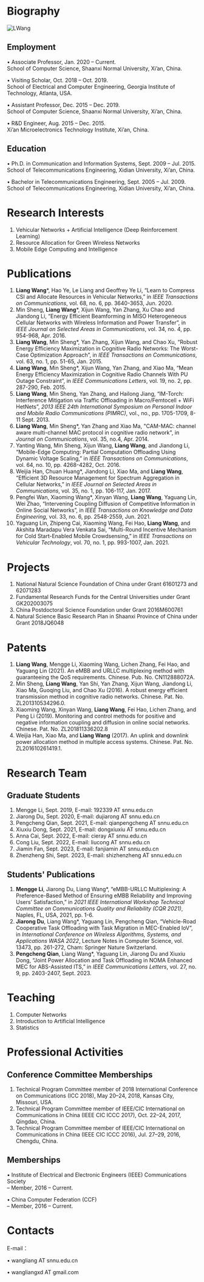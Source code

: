 

# Biography

[//]: ！[MyPhoto](/home/LWang.png)  

![LWang](https://user-images.githubusercontent.com/44579548/159713551-0488d31d-5fc0-4a08-9939-8915c0d8d3f1.png)

[//]: <img src="/LWang.png" width="60%">

## Employment
• Associate Professor, Jan. 2020 – Current.  
School of Computer Science, Shaanxi Normal University, Xi’an, China.

• Visiting Scholar, Oct. 2018 – Oct. 2019.  
School of Electrical and Computer Engineering, Georgia Institute of Technology, Atlanta, USA.

• Assistant Professor, Dec. 2015 – Dec. 2019.  
School of Computer Science, Shaanxi Normal University, Xi’an, China.

• R&D Engineer, Aug. 2015 – Dec. 2015.  
Xi’an Microelectronics Technology Institute, Xi’an, China.

## Education
• Ph.D. in Communication and Information Systems, Sept. 2009 – Jul. 2015.  
School of Telecommunications Engineering, Xidian University, Xi’an, China.

• Bachelor in Telecommunications Engineering, Sept. 2005 – Jul. 2009.  
School of Telecommunications Engineering, Xidian University, Xi’an, China.

# Research Interests 
1. Vehicular Networks + Artificial Intelligence (Deep Reinforcement Learning)
2. Resource Allocation for Green Wireless Networks
3. Mobile Edge Computing and Intelligence


# Publications
1. **Liang Wang***, Hao Ye, Le Liang and Geoffrey Ye Li, “Learn to Compress CSI and Allocate Resources in Vehicular Networks,” in *IEEE Transactions on Communications*, vol. 68, no. 6, pp. 3640-3653, Jun. 2020.  
2. Min Sheng, **Liang Wang***, Xijun Wang, Yan Zhang, Xu Chao and Jiandong Li, “Energy Efficient Beamforming in MISO Heterogeneous Cellular Networks with Wireless Information and Power Transfer”, in *IEEE Journal on Selected Areas in Communications*, vol. 34, no. 4, pp. 954-968, Apr. 2016.  
3. **Liang Wang**, Min Sheng*, Yan Zhang, Xijun Wang, and Chao Xu, “Robust Energy Efficiency Maximization in Cognitive Radio Networks: The Worst-Case Optimization Approach”, in *IEEE Transactions on Communications*, vol. 63, no. 1, pp. 51-65, Jan. 2015.  
4. **Liang Wang**, Min Sheng*, Xijun Wang, Yan Zhang, and Xiao Ma, “Mean Energy Efficiency Maximization in Cognitive Radio Channels With PU Outage Constraint”, in *IEEE Communications Letters*, vol. 19, no. 2, pp. 287-290, Feb. 2015.  
5. **Liang Wang**, Min Sheng, Yan Zhang, and Hailong Jiang, “IM-Torch: Interference Mitigation via Traffic Offloading in Macro/Femtocell + WiFi HetNets”, *2013 IEEE 24th International Symposium on Personal Indoor and Mobile Radio Communications (PIMRC)*, vol., no., pp. 1705-1709, 8-11 Sept. 2013.  
6. **Liang Wang**, Min Sheng*, Yan Zhang and Xiao Ma, "CAM-MAC: channel aware multi-channel MAC protocol in cognitive radio network", in *Journal on Communications*, vol. 35, no.4, Apr. 2014.  
7. Yanting Wang, Min Sheng, Xijun Wang, **Liang Wang**, and Jiandong Li, “Mobile-Edge Computing: Partial Computation Offloading Using Dynamic Voltage Scaling,” in *IEEE Transactions on Communications*, vol. 64, no. 10, pp. 4268-4282, Oct. 2016.  
8. Weijia Han, Chuan Huang*, Jiandong Li, Xiao Ma, and **Liang Wang**, “Efficient 3D Resource Management for Spectrum Aggregation in Cellular Networks,” in *IEEE Journal on Selected Areas in Communications*, vol. 35, no. 1, pp. 106-117, Jan. 2017.  
9. Pengfei Wan, Xiaoming Wang*, Xinyan Wang, **Liang Wang**, Yaguang Lin, Wei Zhao, “Intervening Coupling Diffusion of Competitive Information in Online Social Networks”, in *IEEE Transactions on Knowledge and Data Engineering*, vol. 33, no. 6, pp. 2548-2559, Jun. 2021.  
10. Yaguang Lin, Zhipeng Cai, Xiaoming Wang, Fei Hao, **Liang Wang**, and Akshita Maradapu Vera Venkata Sai, “Multi-Round Incentive Mechanism for Cold Start-Enabled Mobile Crowdsensing,” in *IEEE Transactions on Vehicular Technology*, vol. 70, no. 1, pp. 993-1007, Jan. 2021.  

# Projects

1. National Natural Science Foundation of China under Grant 61601273 and 62071283  
2. Fundamental Research Funds for the Central Universities under Grant GK202003075  
3. China Postdoctoral Science Foundation under Grant 2016M600761  
4. Natural Science Basic Research Plan in Shaanxi Province of China under Grant 2018JQ6048  

# Patents
1. **Liang Wang**, Mengge Li, Xiaoming Wang, Lichen Zhang, Fei Hao, and Yaguang Lin (2021).
An eMBB and URLLC multiplexing method with guaranteeing the QoS requirements. Chinese. 
Pub. No. CN112888072A.
2. Min Sheng, **Liang Wang**, Yan Shi, Yan Zhang, Xijun Wang, Jiandong Li, Xiao Ma, Guoqing 
Liu, and Chao Xu (2016). A robust energy efficient transmission method in cognitive radio
networks. Chinese. Pat. No. ZL201310534296.0.
3. Xiaoming Wang, Xinyan Wang, **Liang Wang**, Fei Hao, Lichen Zhang, and Peng Li (2019).
Monitoring and control methods for positive and negative information coupling and diffusion 
in online social networks. Chinese. Pat. No. ZL201811336202.8
4. Weijia Han, Xiao Ma, and **Liang Wang** (2017). An uplink and downlink power allocation
method in multiple access systems. Chinese. Pat. No. ZL201610261419.1.

# Research Team
## Graduate Students
1. Mengge Li, Sept. 2019, E-mail: 192339 AT snnu.edu.cn
2. Jiarong Du, Sept. 2020, E-mail: dujiarong AT snnu.edu.cn
3. Pengcheng Qian, Sept. 2021, E-mail: qianpengcheng AT snnu.edu.cn
4. Xiuxiu Dong, Sept. 2021, E-mail: dongxiuxiu AT snnu.edu.cn
5. Anna Cai, Sept. 2022, E-mail: cieray AT snnu.edu.cn
6. Cong Liu, Sept. 2022, E-mail: liucong AT snnu.edu.cn
7. Jiamin Fan, Sept. 2023, E-mail: fanjiamin AT snnu.edu.cn
8. Zhenzheng Shi, Sept. 2023, E-mail: shizhenzheng AT snnu.edu.cn

## Students' Publications
1. **Mengge Li**, Jiarong Du, Liang Wang*, “eMBB-URLLC Multiplexing: A Preference-Based Method of Ensuring eMBB Reliability and Improving Users’ Satisfaction,” in *2021 IEEE International Workshop Technical Committee on Communications Quality and Reliability (CQR 2021)*, Naples, FL, USA, 2021, pp. 1-6.
2. **Jiarong Du**, Liang Wang*, Yaguang Lin, Pengcheng Qian, “Vehicle-Road Cooperative Task Offloading with Task Migration in MEC-Enabled IoV”, in *International Conference on Wireless Algorithms, Systems, and Applications WASA 2022*, Lecture Notes in Computer Science, vol. 13473, pp. 261-272, Cham: Springer Nature Switzerland.
3. **Pengcheng Qian**, Liang Wang*, Yaguang Lin, Jiarong Du and Xiuxiu Dong, “Joint Power Allocation and Task Offloading in NOMA Enhanced MEC for ABS-Assisted ITS,” in *IEEE Communications Letters*, vol. 27, no. 9, pp. 2403-2407, Sept. 2023.

[//]: <> (At present, my research group still needs one graduate pursuing Master of Engineering. Students interested in my research are welcome to apply actively via E-mail: wangliang@snnu.edu.cn) 

# Teaching 

1. Computer Networks 
2. Introduction to Artificial Intelligence
3. Statistics 


# Professional Activities
## Conference Committee Memberships
1. Technical Program Committee member of 2018 International Conference on Communications
(ICC 2018), May 20–24, 2018, Kansas City, Missouri, USA.
2. Technical Program Committee member of IEEE/CIC International on Communications in
China (IEEE CIC ICCC 2017), Oct. 22–24, 2017, Qingdao, China.
3. Technical Program Committee member of IEEE/CIC International on Communications in
China (IEEE CIC ICCC 2016), Jul. 27–29, 2016, Chengdu, China.

## Memberships
• Institute of Electrical and Electronic Engineers (IEEE) Communications Society  
 – Member, 2016 – Current.

[//]: Member(No.93947858)2016-Current

• China Computer Federation (CCF)  
– Member, 2016 – Current.

[//]: Member(No.58529M)2016-Current(Here,NoSpaceForComment!) 

# Contacts
E-mail：

• wangliang AT snnu.edu.cn

• wangliangxd AT gmail.com


 
[//]: <> (<div align="center"><a href="http://www.amazingcounters.com"><img border="0" src="http://cc.amazingcounters.com/counter.php?i=3246774&c=9740635" alt="AmazingCounters.com"></a></div>)

[//]: <> (<p style="align: center"><a href="http://www.amazingcounters.com"><img border="0" src="http://cc.amazingcounters.com/counter.php?i=3246774&amp;c=9740635" alt="AmazingCounters.com"/></a></p>)

[//]: <> ([img]http://cc.amazingcounters.com/counter.php?i=3246774&c=9740635[/img])
[//]: <> ([url=http://www.amazingcounters.com]AmazingCounters.com[/url])
